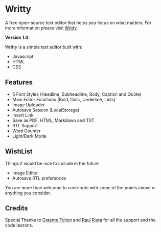 # Writty
A free open-source text editor that helps you focus on what matters.
For more information please visit [Writty](https://iamcharlie.design/writty/)

**Version 1.0**

Writty is a simple text editor built with:

* Javascript
* HTML
* CSS

## Features

* 5 Font Styles (Headline, Subheadline, Body, Caption and Quote)
* Main Editor Functions (Bold, Italic, Underline, Lists}
* Image Uploader
* Autosave Session (LocalStorage)
* Insert Link
* Save as PDF, HTML, Markdown and TXT
* RTL Support
* Word Counter
* Light/Dark Mode

## WishList
Things it would be nice to include in the future

* Image Editor
* Autosave RTL preferences

You are more than welcome to contribute with some of the points above or anything you consider.

## Credits

Special Thanks to [Graeme Fulton](https://github.com/GraemeFulton) and [Raul Riera](https://github.com/raulriera) for all the support and the code lessons.
